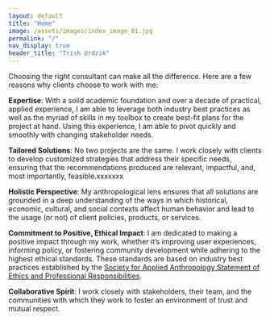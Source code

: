 ```yaml
---
layout: default
title: "Home"
image: /assets/images/index_image_01.jpg
permalink: "/"
nav_display: true
header_title: "Trish Urdzik"
---
```


Choosing the right consultant can make all the difference. Here are a few reasons why clients choose to work with me:

**Expertise**: With a solid academic foundation and over a decade of practical, applied experience, I am able to leverage both industry best practices as well as the myriad of skills in my toolbox to create best-fit plans for the project at hand. Using this experience, I  am able to pivot quickly and smoothly with changing stakeholder needs.

**Tailored Solutions**: No two projects are the same. I work closely with clients to develop customized strategies that address their specific needs, ensuring that the recommendations produced are relevant, impactful, and, most importantly, feasible.xxxxxxx

**Holistic Perspective**: My anthropological lens ensures that all solutions are grounded in a deep understanding of the ways in which historical, economic, cultural, and social contexts affect human behavior and lead to the usage (or not) of client policies, products, or services.

**Commitment to Positive, Ethical Impact**: I am dedicated to making a positive impact through my work, whether it’s improving user experiences, informing policy, or fostering community development while adhering to the highest ethical standards. These standards are based on industry best practices established by the [Society for Applied Anthropology Statement of Ethics and Professional Responsibilities](https://www.appliedanthro.org/annual-meeting/meeting-information/statement-ethics).

**Collaborative Spirit**: I work closely with stakeholders, their team, and the communities with which they work to foster an environment of trust and mutual respect.
